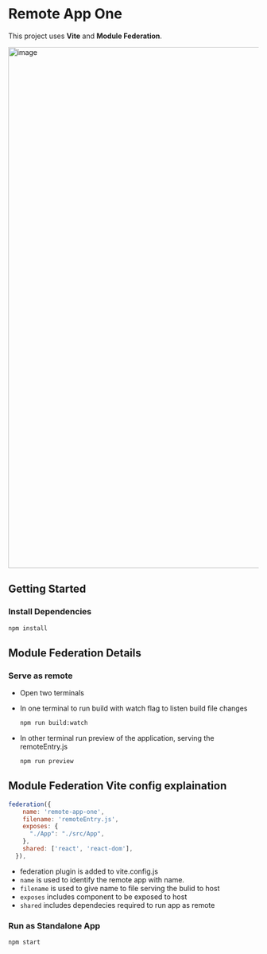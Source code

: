 # Remote App One

This project uses **Vite** and **Module Federation**.

<img width="1920" height="1048" alt="image" src="https://github.com/user-attachments/assets/e51c7cae-1cc8-4919-8a7d-8ad14d880d48" />

## Getting Started

### Install Dependencies

```bash
npm install
```

## Module Federation Details

### Serve as remote

- Open two terminals
- In one terminal to run build with watch flag to listen build file changes

  ```bash
  npm run build:watch
  ```

- In other terminal run preview of the application, serving the remoteEntry.js

  ```bash
  npm run preview
  ```

## Module Federation Vite config explaination

```javascript
federation({
    name: 'remote-app-one',
    filename: 'remoteEntry.js',
    exposes: {
      "./App": "./src/App",
    },
    shared: ['react', 'react-dom'],
  }),
```

- federation plugin is added to vite.config.js
- `name` is used to identify the remote app with name.
- `filename` is used to give name to file serving the bulid to host
- `exposes` includes component to be exposed to host
- `shared` includes dependecies required to run app as remote

### Run as Standalone App

```bash
npm start
```
